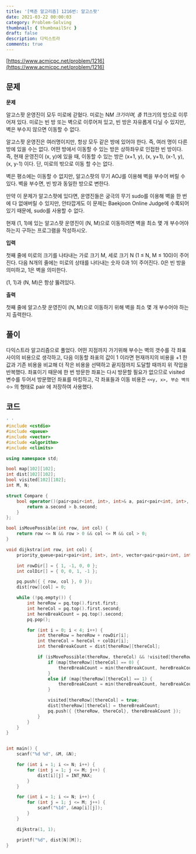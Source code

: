 ```yaml
---
title: '[백준 알고리즘] 1216번: 알고스팟'
date: 2021-03-22 00:00:03
category: Problem-Solving
thumbnail: { thumbnailSrc }
draft: false
description: 다익스트라
comments: true
---
```


[https://www.acmicpc.net/problem/1216](https://www.acmicpc.net/problem/1216)

## 문제

**문제**<br>

알고스팟 운영진이 모두 미로에 갇혔다. 미로는 N*M 크기이며, 총 1*1크기의 방으로 이루어져 있다. 미로는 빈 방 또는 벽으로 이루어져 있고, 빈 방은 자유롭게 다닐 수 있지만, 벽은 부수지 않으면 이동할 수 없다.

알고스팟 운영진은 여러명이지만, 항상 모두 같은 방에 있어야 한다. 즉, 여러 명이 다른 방에 있을 수는 없다. 어떤 방에서 이동할 수 있는 방은 상하좌우로 인접한 빈 방이다. 즉, 현재 운영진이 (x, y)에 있을 때, 이동할 수 있는 방은 (x+1, y), (x, y+1), (x-1, y), (x, y-1) 이다. 단, 미로의 밖으로 이동 할 수는 없다.

벽은 평소에는 이동할 수 없지만, 알고스팟의 무기 AOJ를 이용해 벽을 부수어 버릴 수 있다. 벽을 부수면, 빈 방과 동일한 방으로 변한다.

만약 이 문제가 알고스팟에 있다면, 운영진들은 궁극의 무기 sudo를 이용해 벽을 한 번에 다 없애버릴 수 있지만, 안타깝게도 이 문제는 Baekjoon Online Judge에 수록되어 있기 때문에, sudo를 사용할 수 없다.

현재 (1, 1)에 있는 알고스팟 운영진이 (N, M)으로 이동하려면 벽을 최소 몇 개 부수어야 하는지 구하는 프로그램을 작성하시오.

**입력**<br>

첫째 줄에 미로의 크기를 나타내는 가로 크기 M, 세로 크기 N (1 ≤ N, M ≤ 100)이 주어진다. 다음 N개의 줄에는 미로의 상태를 나타내는 숫자 0과 1이 주어진다. 0은 빈 방을 의미하고, 1은 벽을 의미한다.

(1, 1)과 (N, M)은 항상 뚫려있다.

**출력**<br>

첫째 줄에 알고스팟 운영진이 (N, M)으로 이동하기 위해 벽을 최소 몇 개 부수어야 하는지 출력한다.

## 풀이

다익스트라 알고리즘으로 풀었다. 어떤 지점까지 가기위해 부수는 벽의 갯수를 각 좌표 사이의 비용으로 생각하고, 다음 이동할 좌표의 값이 1 이라면 현재까지의 비용을 +1 한 값과 기존 비용을 비교해 더 작은 비용을 선택하고 끝지점까지 도달할 때까지 위 작업을 반복했다. 좌표이기 때문에 한 번 방문한 좌표는 다시 방문할 필요가 없으므로 visited 변수를 두어서 방문했던 좌표를 마킹하고, 각 좌표들과 이동 비용은 `<<y, x>, 부순 벽의 수>` 의 형태로 pair 에 저장하여 사용했다.

## 코드

```cpp
' '
#include <cstdio>
#include <queue>
#include <vector>
#include <algorithm>
#include <climits>

using namespace std;

bool map[102][102];
int dist[102][102];
bool visited[102][102];
int M, N;

struct Compare {
    bool operator()(pair<pair<int, int>, int>& a, pair<pair<int, int>, int>& b) {
        return a.second > b.second;
    }
};

bool isMovePossible(int row, int col) {
    return row <= N && row > 0 && col <= M && col > 0;
}

void dijkstra(int row, int col) {
    priority_queue<pair<pair<int, int>, int>, vector<pair<pair<int, int>, int>>, Compare> pq;

    int rowDir[] = { 1, -1, 0, 0 };
    int colDir[] = { 0, 0, 1, -1 };

    pq.push({ { row, col }, 0 });
    dist[row][col] = 0;

    while (!pq.empty()) {
        int hereRow = pq.top().first.first;
        int hereCol = pq.top().first.second;
        int hereBreakCount = pq.top().second;
        pq.pop();

        for (int i = 0; i < 4; i++) {
            int thereRow = hereRow + rowDir[i];
            int thereCol = hereCol + colDir[i];
            int thereBreakCount = dist[thereRow][thereCol];

            if (isMovePossible(thereRow, thereCol) && !visited[thereRow][thereCol]) {
                if (map[thereRow][thereCol] == 0) {
                    thereBreakCount = min(thereBreakCount, hereBreakCount);
                }
                else if (map[thereRow][thereCol] == 1) {
                    thereBreakCount = min(thereBreakCount, hereBreakCount + 1);
                }

                visited[thereRow][thereCol] = true;
                dist[thereRow][thereCol] = thereBreakCount;
                pq.push({ {thereRow, thereCol}, thereBreakCount });
            }
        }
    }
}


int main() {
    scanf("%d %d", &M, &N);

    for (int i = 1; i <= N; i++) {
        for (int j = 1; j <= M; j++) {
            dist[i][j] = INT_MAX;
        }
    }

    for (int i = 1; i <= N; i++) {
        for (int j = 1; j <= M; j++) {
            scanf("%1d", &map[i][j]);
        }
    }

    dijkstra(1, 1);

    printf("%d", dist[N][M]);
}


```
